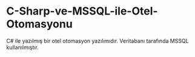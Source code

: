 # C-Sharp-ve-MSSQL-ile-Otel-Otomasyonu
C# ile yazılmış bir otel otomasyon yazılımıdır. Veritabanı tarafında MSSQL kullanılmıştır.
